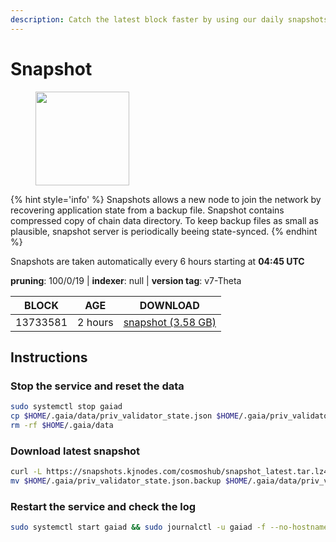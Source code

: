```yaml
---
description: Catch the latest block faster by using our daily snapshots.
---
```


# Snapshot

<figure><img src="https://raw.githubusercontent.com/kj89/testnet_manuals/main/pingpub/logos/cosmoshub.png" width="150" alt=""><figcaption></figcaption></figure>

{% hint style='info' %}
Snapshots allows a new node to join the network by recovering application state from a backup file. 
Snapshot contains compressed copy of chain data directory. To keep backup files as small as plausible, 
snapshot server is periodically beeing state-synced.
{% endhint %}

Snapshots are taken automatically every 6 hours starting at **04:45 UTC**

**pruning**: 100/0/19 | **indexer**: null | **version tag**: v7-Theta

| BLOCK             | AGE             | DOWNLOAD                                                                                            |
| ----------------- | --------------- | --------------------------------------------------------------------------------------------------- |
| 13733581 | 2 hours | [snapshot (3.58 GB)](https://snapshots.kjnodes.com/cosmoshub/snapshot\_latest.tar.lz4) |

## Instructions

### Stop the service and reset the data

```bash
sudo systemctl stop gaiad
cp $HOME/.gaia/data/priv_validator_state.json $HOME/.gaia/priv_validator_state.json.backup
rm -rf $HOME/.gaia/data
```

### Download latest snapshot

```bash
curl -L https://snapshots.kjnodes.com/cosmoshub/snapshot_latest.tar.lz4 | tar -Ilz4 -xf - -C $HOME/.gaia
mv $HOME/.gaia/priv_validator_state.json.backup $HOME/.gaia/data/priv_validator_state.json
```

### Restart the service and check the log

```bash
sudo systemctl start gaiad && sudo journalctl -u gaiad -f --no-hostname -o cat
```
